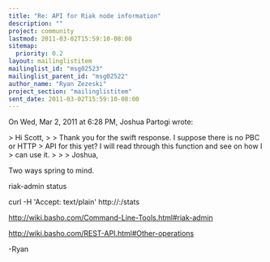 ```yaml
---
title: "Re: API for Riak node information"
description: ""
project: community
lastmod: 2011-03-02T15:59:10-08:00
sitemap:
  priority: 0.2
layout: mailinglistitem
mailinglist_id: "msg02523"
mailinglist_parent_id: "msg02522"
author_name: "Ryan Zezeski"
project_section: "mailinglistitem"
sent_date: 2011-03-02T15:59:10-08:00
---
```



On Wed, Mar 2, 2011 at 6:28 PM, Joshua Partogi wrote:

&gt; Hi Scott,
&gt;
&gt; Thank you for the swift response. I suppose there is no PBC or HTTP
&gt; API for this yet? I will read through this function and see on how I
&gt; can use it.
&gt;
&gt;
&gt;
Joshua,

Two ways spring to mind.

riak-admin status

curl -H 'Accept: text/plain' http://:/stats

http://wiki.basho.com/Command-Line-Tools.html#riak-admin

http://wiki.basho.com/REST-API.html#Other-operations

-Ryan
